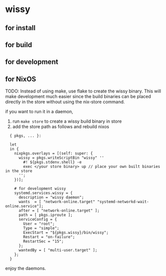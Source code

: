 # wissy

## for install

## for build

## for development

## for NixOS
TODO: Instead of using make, use flake to create the wissy binary. This will make development much easier since the build binaries can be placed directly in the store without using the nix-store command.

if you want to run it in a daemon,
1. run `make store` to create a wissy build binary in store
2. add the store path as follows and rebuild nixos

```
  { pkgs, ... }:

  let
  in {
    nixpkgs.overlays = [(self: super: {
      wissy = pkgs.writeScriptBin "wissy" ''
        #! ${pkgs.stdenv.shell} -e
        exec </your store binary> up // place your own built binaries in the store
      '';
    })];
  
    # for development wissy
    systemd.services.wissy = {
      description = "wissy daemon";
      wants  = [ "network-online.target" "systemd-networkd-wait-online.service"];
      after = [ "network-online.target" ];
      path = [ pkgs.iproute ];
      serviceConfig = {
        User = "root";
        Type = "simple";
        ExecStart = "${pkgs.wissy}/bin/wissy";
        Restart = "on-failure";
        RestartSec = "15";
      };
      wantedBy = [ "multi-user.target" ];
    };
  }

```

enjoy the daemons.

